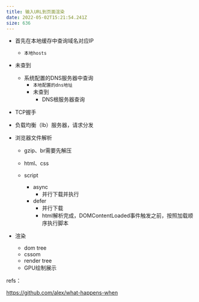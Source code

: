 ```yaml
---
title: 输入URL到⻚面渲染
date: 2022-05-02T15:21:54.241Z
size: 636
---
```

- 首先在本地缓存中查询域名对应IP

  - `本地hosts`

- 未查到

  - 系统配置的DNS服务器中查询
    - `本地配置的dns地址`
    - 未查到
      - DNS根服务器查询

- TCP握手

- 负载均衡（lb）服务器，请求分发

- 浏览器文件解析

  - gzip、br需要先解压

  - html、css
  - script
    - async
      - 并行下载并执行
    - defer
      - 并行下载
      - html解析完成，DOMContentLoaded事件触发之前，按照加载顺序执行脚本

- 渲染

  - dom tree
  - cssom
  - render tree
  - GPU绘制展示



refs：

https://github.com/alex/what-happens-when
